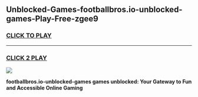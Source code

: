 
## Unblocked-Games-footballbros.io-unblocked-games-Play-Free-zgee9
<h3>
<a href="https://premium76.site?title=footballbros.io-unblocked-games&ref=20M">CLICK TO PLAY</a></h3>
<hr>

<h3>
<a href="https://premium76.site?title=footballbros.io-unblocked-games&ref=20M">CLICK 2 PLAY</a>
  
</h3>

<a href="https://premium76.site?title=footballbros.io-unblocked-games&ref=19M"><img src="https://clearcache.store/games.png"></a>


**footballbros.io-unblocked-games games unblocked: Your Gateway to Fun and Accessible Online Gaming**

